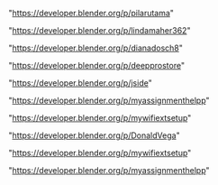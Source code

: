 "https://developer.blender.org/p/pilarutama"

"https://developer.blender.org/p/lindamaher362"

"https://developer.blender.org/p/dianadosch8"

"https://developer.blender.org/p/deepprostore"

"https://developer.blender.org/p/jside"

"https://developer.blender.org/p/myassignmenthelpp"

"https://developer.blender.org/p/mywifiextsetup"

 
"https://developer.blender.org/p/DonaldVega"


"https://developer.blender.org/p/mywifiextsetup"


"https://developer.blender.org/p/myassignmenthelpp"


 
